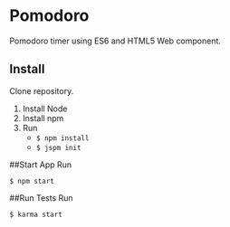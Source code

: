 # Pomodoro
Pomodoro timer using ES6 and HTML5 Web component.

## Install
Clone repository.

1. Install Node
2. Install npm
3. Run
	* `$ npm install`
	* `$ jspm init`

##Start App
Run

	$ npm start

##Run Tests
Run

	$ karma start
